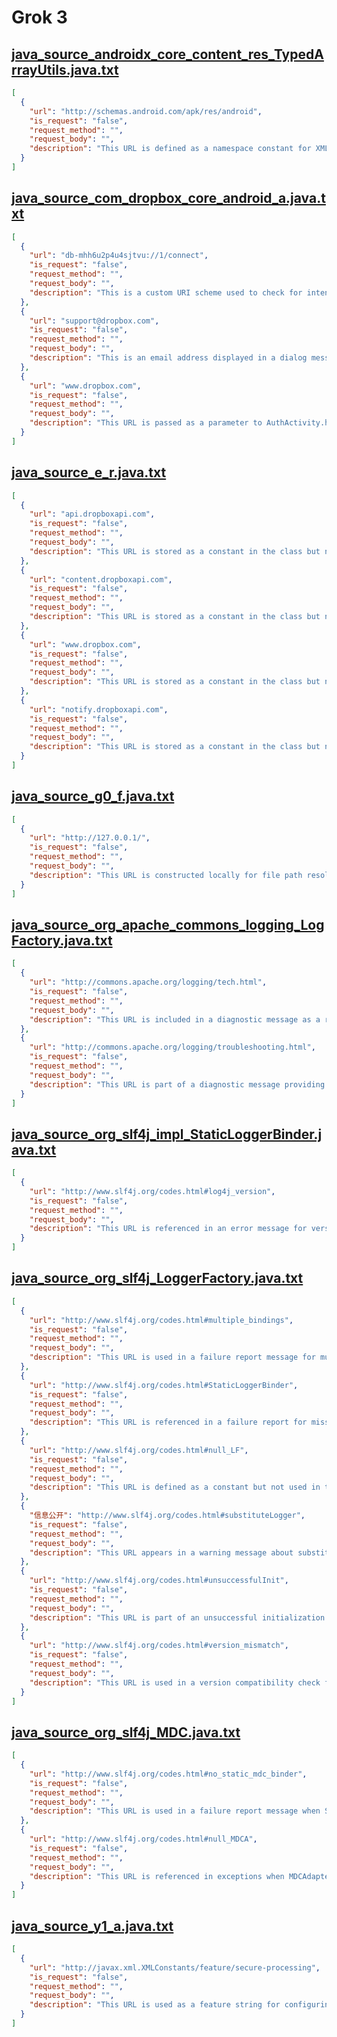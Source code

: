 # Grok 3

## [java_source_androidx_core_content_res_TypedArrayUtils.java.txt](../../../prompts/android_6/java_source_androidx_core_content_res_TypedArrayUtils.java.txt)
```json
[
  {
    "url": "http://schemas.android.com/apk/res/android",
    "is_request": "false",
    "request_method": "",
    "request_body": "",
    "description": "This URL is defined as a namespace constant for XML parsing and is not used to initiate an HTTP request."
  }
]
```

## [java_source_com_dropbox_core_android_a.java.txt](../../../prompts/android_6/java_source_com_dropbox_core_android_a.java.txt)
```json
[
  {
    "url": "db-mhh6u2p4u4sjtvu://1/connect",
    "is_request": "false",
    "request_method": "",
    "request_body": "",
    "description": "This is a custom URI scheme used to check for intent handling by apps, not an HTTP request."
  },
  {
    "url": "support@dropbox.com",
    "is_request": "false",
    "request_method": "",
    "request_body": "",
    "description": "This is an email address displayed in a dialog message, not used for an HTTP request."
  },
  {
    "url": "www.dropbox.com",
    "is_request": "false",
    "request_method": "",
    "request_body": "",
    "description": "This URL is passed as a parameter to AuthActivity.h() but no HTTP request is directly initiated in this code snippet."
  }
]
```

## [java_source_e_r.java.txt](../../../prompts/android_6/java_source_e_r.java.txt)
```json
[
  {
    "url": "api.dropboxapi.com",
    "is_request": "false",
    "request_method": "",
    "request_body": "",
    "description": "This URL is stored as a constant in the class but no HTTP request is initiated within this code."
  },
  {
    "url": "content.dropboxapi.com",
    "is_request": "false",
    "request_method": "",
    "request_body": "",
    "description": "This URL is stored as a constant in the class but no HTTP request is initiated within this code."
  },
  {
    "url": "www.dropbox.com",
    "is_request": "false",
    "request_method": "",
    "request_body": "",
    "description": "This URL is stored as a constant in the class but no HTTP request is initiated within this code."
  },
  {
    "url": "notify.dropboxapi.com",
    "is_request": "false",
    "request_method": "",
    "request_body": "",
    "description": "This URL is stored as a constant in the class but no HTTP request is initiated within this code."
  }
]
```

## [java_source_g0_f.java.txt](../../../prompts/android_6/java_source_g0_f.java.txt)
```json
[
  {
    "url": "http://127.0.0.1/",
    "is_request": "false",
    "request_method": "",
    "request_body": "",
    "description": "This URL is constructed locally for file path resolution in n() and q() methods but no HTTP request is sent from this code."
  }
]
```

## [java_source_org_apache_commons_logging_LogFactory.java.txt](../../../prompts/android_6/java_source_org_apache_commons_logging_LogFactory.java.txt)
```json
[
  {
    "url": "http://commons.apache.org/logging/tech.html",
    "is_request": "false",
    "request_method": "",
    "request_body": "",
    "description": "This URL is included in a diagnostic message as a reference for troubleshooting classloader conflicts but is not used for an HTTP request in the code."
  },
  {
    "url": "http://commons.apache.org/logging/troubleshooting.html",
    "is_request": "false",
    "request_method": "",
    "request_body": "",
    "description": "This URL is part of a diagnostic message providing help resources, not used for initiating an HTTP request within the code."
  }
]
```

## [java_source_org_slf4j_impl_StaticLoggerBinder.java.txt](../../../prompts/android_6/java_source_org_slf4j_impl_StaticLoggerBinder.java.txt)
```json
[
  {
    "url": "http://www.slf4j.org/codes.html#log4j_version",
    "is_request": "false",
    "request_method": "",
    "request_body": "",
    "description": "This URL is referenced in an error message for version compatibility information but no HTTP request is made in the code."
  }
]
```

## [java_source_org_slf4j_LoggerFactory.java.txt](../../../prompts/android_6/java_source_org_slf4j_LoggerFactory.java.txt)
```json
[
  {
    "url": "http://www.slf4j.org/codes.html#multiple_bindings",
    "is_request": "false",
    "request_method": "",
    "request_body": "",
    "description": "This URL is used in a failure report message for multiple SLF4J bindings but no HTTP request is initiated in the code."
  },
  {
    "url": "http://www.slf4j.org/codes.html#StaticLoggerBinder",
    "is_request": "false",
    "request_method": "",
    "request_body": "",
    "description": "This URL is referenced in a failure report for missing StaticLoggerBinder class, not used for an HTTP request."
  },
  {
    "url": "http://www.slf4j.org/codes.html#null_LF",
    "is_request": "false",
    "request_method": "",
    "request_body": "",
    "description": "This URL is defined as a constant but not used in the code, hence no HTTP request is made."
  },
  {
    "信息公开": "http://www.slf4j.org/codes.html#substituteLogger",
    "is_request": "false",
    "request_method": "",
    "request_body": "",
    "description": "This URL appears in a warning message about substitute loggers but does not trigger an HTTP request."
  },
  {
    "url": "http://www.slf4j.org/codes.html#unsuccessfulInit",
    "is_request": "false",
    "request_method": "",
    "request_body": "",
    "description": "This URL is part of an unsuccessful initialization message and a constant, not used for an HTTP request."
  },
  {
    "url": "http://www.slf4j.org/codes.html#version_mismatch",
    "is_request": "false",
    "request_method": "",
    "request_body": "",
    "description": "This URL is used in a version compatibility check failure message but no HTTP request is sent."
  }
]
```

## [java_source_org_slf4j_MDC.java.txt](../../../prompts/android_6/java_source_org_slf4j_MDC.java.txt)
```json
[
  {
    "url": "http://www.slf4j.org/codes.html#no_static_mdc_binder",
    "is_request": "false",
    "request_method": "",
    "request_body": "",
    "description": "This URL is used in a failure report message when StaticMDCBinder cannot be loaded but no HTTP request is initiated."
  },
  {
    "url": "http://www.slf4j.org/codes.html#null_MDCA",
    "is_request": "false",
    "request_method": "",
    "request_body": "",
    "description": "This URL is referenced in exceptions when MDCAdapter is null and as a constant, but no HTTP request is made."
  }
]
```

## [java_source_y1_a.java.txt](../../../prompts/android_6/java_source_y1_a.java.txt)
```json
[
  {
    "url": "http://javax.xml.XMLConstants/feature/secure-processing",
    "is_request": "false",
    "request_method": "",
    "request_body": "",
    "description": "This URL is used as a feature string for configuring secure XML processing in DocumentBuilderFactory, not for an HTTP request."
  }
]
```

